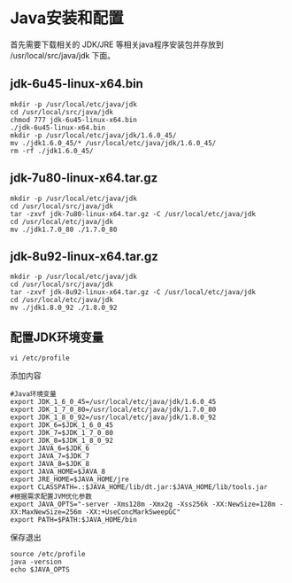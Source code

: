 
# Java安装和配置

 首先需要下载相关的 JDK/JRE 等相关java程序安装包并存放到 /usr/local/src/java/jdk 下面。

## jdk-6u45-linux-x64.bin

	mkdir -p /usr/local/etc/java/jdk
	cd /usr/local/src/java/jdk
	chmod 777 jdk-6u45-linux-x64.bin
	./jdk-6u45-linux-x64.bin
	mkdir -p /usr/local/etc/java/jdk/1.6.0_45/
	mv ./jdk1.6.0_45/* /usr/local/etc/java/jdk/1.6.0_45/
	rm -rf ./jdk1.6.0_45/

## jdk-7u80-linux-x64.tar.gz

	mkdir -p /usr/local/etc/java/jdk
	cd /usr/local/src/java/jdk
	tar -zxvf jdk-7u80-linux-x64.tar.gz -C /usr/local/etc/java/jdk
	cd /usr/local/etc/java/jdk
	mv ./jdk1.7.0_80 ./1.7.0_80

## jdk-8u92-linux-x64.tar.gz

	mkdir -p /usr/local/etc/java/jdk
	cd /usr/local/src/java/jdk
	tar -zxvf jdk-8u92-linux-x64.tar.gz -C /usr/local/etc/java/jdk
	cd /usr/local/etc/java/jdk
	mv ./jdk1.8.0_92 ./1.8.0_92

## 配置JDK环境变量

    vi /etc/profile

添加内容

	#Java环境变量
	export JDK_1_6_0_45=/usr/local/etc/java/jdk/1.6.0_45
	export JDK_1_7_0_80=/usr/local/etc/java/jdk/1.7.0_80
	export JDK_1_8_0_92=/usr/local/etc/java/jdk/1.8.0_92
	export JDK_6=$JDK_1_6_0_45
	export JDK_7=$JDK_1_7_0_80
	export JDK_8=$JDK_1_8_0_92
	export JAVA_6=$JDK_6
	export JAVA_7=$JDK_7
	export JAVA_8=$JDK_8
	export JAVA_HOME=$JAVA_8
	export JRE_HOME=$JAVA_HOME/jre
	export CLASSPATH=.:$JAVA_HOME/lib/dt.jar:$JAVA_HOME/lib/tools.jar
	#根据需求配置JVM优化参数
	export JAVA_OPTS="-server -Xms128m -Xmx2g -Xss256k -XX:NewSize=128m -XX:MaxNewSize=256m -XX:+UseConcMarkSweepGC"
	export PATH=$PATH:$JAVA_HOME/bin

保存退出

	source /etc/profile
	java -version
	echo $JAVA_OPTS